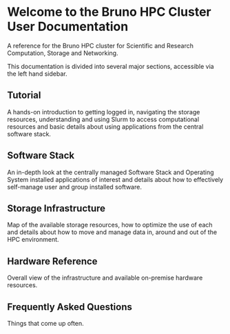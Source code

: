 # Welcome to the Bruno HPC Cluster User Documentation

A reference for the Bruno HPC cluster for Scientific and Research Computation,
Storage and Networking.

This documentation is divided into several major sections, accessible via the left hand sidebar.

## Tutorial

A hands-on introduction to getting logged in, navigating the storage resources,
understanding and using Slurm to access computational resources and basic
details about using applications from the central software stack.

## Software Stack

An in-depth look at the centrally managed Software Stack and Operating System
installed applications of interest and details about how to effectively
self-manage user and group installed software.

## Storage Infrastructure

Map of the available storage resources, how to optimize the use of each and
details about how to move and manage data in, around and out of the HPC
environment. 

## Hardware Reference

Overall view of the infrastructure and available on-premise hardware resources.

## Frequently Asked Questions

Things that come up often.

